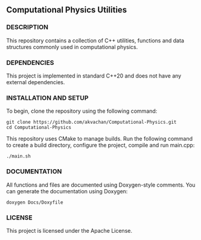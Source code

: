 ## Computational Physics Utilities
### DESCRIPTION

This repository contains a collection of C++ utilities, functions
and data structures commonly used in computational physics. 


### DEPENDENCIES

This project is implemented in standard C++20 and does not have any external
dependencies.


### INSTALLATION AND SETUP

To begin, clone the repository using the following command:

```
git clone https://github.com/akvachan/Computational-Physics.git
cd Computational-Physics
```

This repository uses CMake to manage builds. Run the following command
to create a build directory, configure the project, compile and run main.cpp:

```
./main.sh
```

### DOCUMENTATION

All functions and files are documented using Doxygen-style comments. You can
generate the documentation using Doxygen:

```
doxygen Docs/Doxyfile
```

### LICENSE

This project is licensed under the Apache License.
